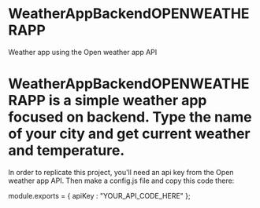 # WeatherAppBackendOPENWEATHERAPP
Weather app using the Open weather app API

# WeatherAppBackendOPENWEATHERAPP is a simple weather app focused on backend. Type the name of your city and get current weather and temperature.

In order to replicate this project, you'll need an api key from the Open weather app API.
Then make a config.js file and copy this code there:

module.exports = {
apiKey : "YOUR_API_CODE_HERE"
};
